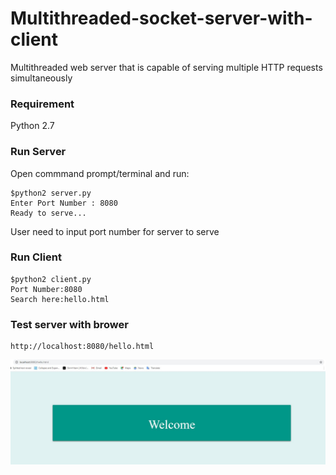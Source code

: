 # Multithreaded-socket-server-with-client
Multithreaded web server that is capable of serving multiple HTTP requests simultaneously

### Requirement 
Python 2.7<br>

### Run Server
Open commmand prompt/terminal  and run:

```
$python2 server.py
Enter Port Number : 8080
Ready to serve...
```
User need to input port number for server to serve


### Run Client

```
$python2 client.py
Port Number:8080
Search here:hello.html
```

### Test server with brower

```
http://localhost:8080/hello.html
```
<div style="text-align:center"><img src="/images/hello.JPG" /></div>


